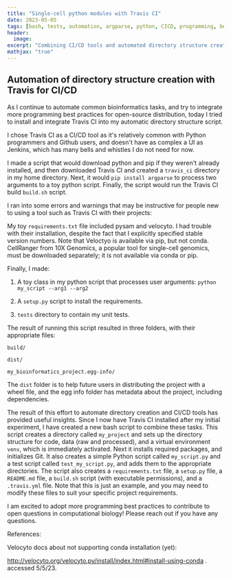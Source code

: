 ```yaml
---
title: "Single-cell python modules with Travis CI"
date: 2023-05-05
tags: [bash, tests, automation, argparse, python, CICD, programming, best practices, computational biology, single cell, reproducibility, research, methods, data management, project management, version control, Github, bioinformatics, open-source, Travis, tools, productivity]
header:
  image: 
excerpt: "Combining CI/CD tools and automated directory structure creation for a generic single-cell analysis module"
mathjax: "true"
---
```


## Automation of directory structure creation with Travis for CI/CD 

As I continue to automate common bioinformatics tasks, and try to integrate more programming best practices for open-source
distribution, today I tried to install and integrate Travis CI into my automatic directory structure script. 

I chose Travis CI as a CI/CD tool as it's relatively common with Python programmers and Github users, and doesn't have as complex a UI as Jenkins, which has many bells and whistles I do not need for now. 

I made a script that would download python and pip if they weren't already installed, and then downloaded Travis CI and created a `travis_ci` directory in my home directory. Next, it would `pip install argparse` to process two arguments to a toy python script. Finally, the script would run the Travis CI build `build.sh` script. 

I ran into some errors and warnings that may be instructive for people new to using a tool such as Travis CI with their projects:

My toy `requirements.txt` file included pysam and velocyto. I had trouble with their installation, despite the fact that I explicitly specified stable version numbers. Note that Veloctyo is available via pip, but not conda. CellRanger from 10X Genomics, a popular tool for single-cell genomics, must be downloaded separately; it is not available via conda or pip.

Finally, I made: 

1. A toy class in my python script that processes user arguments: `python my_script --arg1 --arg2`
 
2. A `setup.py` script to install the requirements.
 
3. `tests` directory to contain my unit tests.

The result of running this script resulted in three folders, with their appropriate files:

`build/`

`dist/`

`my_bioinformatics_project.egg-info/`

The `dist` folder is to help future users in distributing the project with a wheel file, and the egg info folder has metadata about the project, including dependencies.


The result of this effort to automate directory creation and CI/CD tools has provided useful insights. Since I now have Travis CI installed after my initial experiment, I have created a new bash script to combine these tasks. This script creates a directory called `my_project` and sets up the directory structure for code, data (raw and processed), and a virtual environment `venv`, which is immediately activated. Next it installs required packages, and initializes Git. It also creates a simple Python script called `my_script.py` and a test script called `test_my_script.py`, and adds them to the appropriate directories. The script also creates a `requirements.txt` file, a `setup.py` file, a `README.md` file, a `build.sh` script (with executable permissions), and a `.travis.yml` file. Note that this is just an example, and you may need to modify these files to suit your specific project requirements. 

I am excited to adopt more programming best practices to contribute to open questions in computational biology! Please reach out if you have any questions. 

References:

Velocyto docs about not supporting conda installation (yet):

http://velocyto.org/velocyto.py/install/index.html#install-using-conda . accessed 5/5/23.
